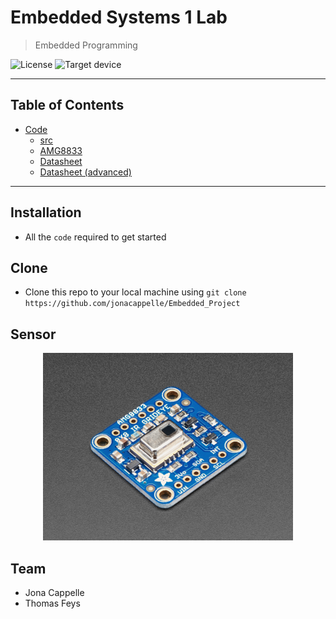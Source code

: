 # Embedded Systems 1 Lab

> Embedded Programming

![License](https://img.shields.io/badge/license-GNU%20GPL%20v3.0-blue.svg)
![Target device](https://img.shields.io/badge/target%20device-EFM32HG322F64G-yellow.svg)



---

## Table of Contents

- [Code](Embedded_1_AMG8833_Temp_Sensor)
  * [src](Embedded_1_AMG8833_Temp_Sensor/src)
  * [AMG8833](Embedded_1_AMG8833_Temp_Sensor/AMG8833)
  * [Datasheet](ADI8000C66.pdf)
  * [Datasheet (advanced)](Grid-EYE_SPECIFICATIONS(Reference).pdf)

---

## Installation

- All the `code` required to get started


## Clone

- Clone this repo to your local machine using `git clone https://github.com/jonacappelle/Embedded_Project`

## Sensor

<p align="center">
  <img width="400" src="https://github.com/jonacappelle/Embedded_Project/blob/master/amg8833.jpg">
</p>

## Team

- Jona Cappelle
- Thomas Feys



